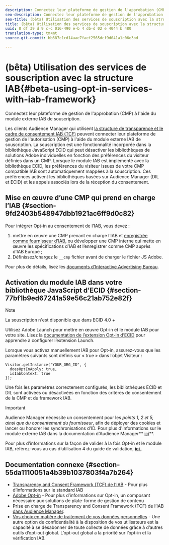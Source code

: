 ```yaml
---
description: Connectez leur plateforme de gestion de l'approbation (CMP) à l'aide du module externe IAB de souscription.
seo-description: Connectez leur plateforme de gestion de l'approbation (CMP) à l'aide du module externe IAB de souscription.
seo-title: (bêta) Utilisation des services de souscription avec la structure IAB
title: (bêta) Utilisation des services de souscription avec la structure IAB
uuid: 8 df 39 d 9 c-c 016-490 e-b 4 db-d 02 e 4044 b 480
translation-type: tm+mt
source-git-commit: bb687c1cd14aae7faef2565dcf9d041a1c06e3bd

---
```



# (bêta) Utilisation des services de souscription avec la structure IAB{#beta-using-opt-in-services-with-iab-framework}

Connectez leur plateforme de gestion de l&#39;approbation (CMP) à l&#39;aide du module externe IAB de souscription.

Les clients Audience Manager qui utilisent [la structure de transparence et le cadre de consentement IAB (TCF)](https://iabtechlab.com/standards/gdpr-transparency-and-consent-framework/) peuvent connecter leur plateforme de gestion de l&#39;autorisation (CMP) à l&#39;aide du module externe IAB de souscription. La souscription est une fonctionnalité incorporée dans la bibliothèque JavaScript ECID qui peut désactiver les bibliothèques de solutions Adobe individuelles en fonction des préférences du visiteur définies dans un CMP. Lorsque le module IAB est implémenté avec la bibliothèque ECID, les préférences du visiteur issues de votre CMP compatible IAB sont automatiquement mappées à la souscription. Ces préférences activent les bibliothèques basées sur Audience Manager (DIL et ECID) et les appels associés lors de la réception du consentement.

## Mise en œuvre d’une CMP qui prend en charge l’IAB {#section-9fd2403b548947dbb1921ac6ff9d0c82}

Pour intégrer Opt-in au consentement de l’IAB, vous devez :

1. mettre en œuvre une CMP prenant en charge l’IAB et [enregistrée comme fournisseur d’IAB](https://vendorlist.consensu.org/vendorlist.json), ou développer une CMP interne qui mette en œuvre les spécifications d’IAB et l’enregistrer comme CMP auprès d’IAB Europe ;
1. Définissez/chargez le `__cmp` fichier avant de charger le fichier JS Adobe.

Pour plus de détails, lisez les [documents d’Interactive Advertising Bureau](https://github.com/InteractiveAdvertisingBureau/GDPR-Transparency-and-Consent-Framework/blob/master/v1.1%20Implementation%20Guidelines.md).

## Activation du module IAB dans votre bibliothèque JavaScript d’ECID {#section-77bf1b9ed67241a59e56c21ab752e82f}

>[!NOTE]
>
>La souscription n&#39;est disponible que dans ECID 4.0 +

Utilisez Adobe Launch pour mettre en œuvre Opt-in et le module IAB pour votre site. Lisez la [documentation de l’extension Opt-in d’ECID](https://marketing-beta.adobe.com/resources/help/launch/ecid-optin/) pour apprendre à configurer l’extension Launch.

Lorsque vous activez manuellement IAB pour Opt-in, assurez-vous que les paramètres suivants sont définis sur « true » dans l’objet Visiteur :

```
Visitor.getInstance("YOUR_ORG_ID", {  
  doesOptInApply: true,   
  isIabContext: true   
});
```

Une fois les paramètres correctement configurés, les bibliothèques ECID et DIL sont activées ou désactivées en fonction des critères de consentement de la CMP et du framework IAB.

>[!IMPORTANT]
>
>Audience Manager nécessite un consentement pour les *points 1, 2 et 5, ainsi que du consentement du fournisseur*, afin de déployer des cookies et lancer ou honorer les synchronisations d’ID. Pour plus d&#39;informations sur le module externe IAB dans la documentation d&#39;Audience Manager** [ici](https://marketing-beta.adobe.com/resources/help/aam/iab-support/aam-iab-support.html)**.

Pour plus d’informations sur la façon de valider à la fois Opt-in et le module IAB, référez-vous au cas d’utilisation 4 du guide de validation, [**ici** ](../../mcvid-implementation-guides/opt-in-service/testing-optin-and-iab-plugin.md#section-ca5c6f92fbdf4fd29b4acb6b644efbd0).

## Documentation connexe {#section-55da1110051a4b39b1037803f4a7b264}

* [Transparency and Consent Framework (TCF) de l’IAB](https://iabtechlab.com/standards/gdpr-transparency-and-consent-framework/) - Pour plus d’informations sur le standard IAB
* [Adobe Opt-in](../../mcvid-implementation-guides/opt-in-service/mcvid-optin-overview.md#concept-f9b5db0d27a245fbadd3e19162319360) - Pour plus d’informations sur Opt-in, un composant nécessaire aux solutions de plate-forme de gestion de contenu
* Prise en charge de Transparency and Consent Framework (TCF) de l’IAB [dans Audience Manager](https://marketing-beta.adobe.com/resources/help/aam/iab-support/aam-iab-support.html).
* [Vos choix en matière de traitement de vos données personnelles](https://www.adobe.com/privacy/opt-out.html#customeruse) - Une autre option de confidentialité à la disposition de vos utilisateurs est la capacité à se désabonner de toute collecte de données grâce à d’autres outils d’opt-out global. L’opt-out global a la priorité sur l’opt-in et la vérification IAB.

